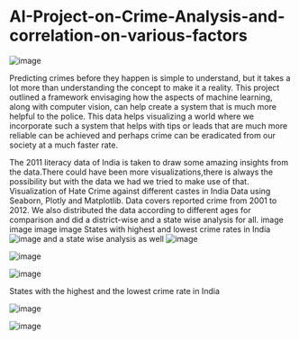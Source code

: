# AI-Project-on-Crime-Analysis-and-correlation-on-various-factors
![image](https://user-images.githubusercontent.com/68663325/150632965-fad812bc-dda1-482a-885d-9c226df41fe3.png)

Predicting crimes before they happen is simple to understand, but it takes a lot more than understanding the concept to make it a reality. This project outlined a framework envisaging how the aspects of machine learning, along with computer vision, can help create a system that is much more helpful to the police. This data helps visualizing a world where we incorporate such a system that helps with tips or leads that are much more reliable can be achieved and perhaps crime can be eradicated from our society at a much faster rate.

The 2011 literacy data of India is taken to draw some amazing insights from the data.There could have been more visualizations,there is always the possibility but with the data we had we tried to make use of that. Visualization of Hate Crime against different castes in India Data using Seaborn, Plotly and Matplotlib. Data covers reported crime from 2001 to 2012. We also distributed the data according to different ages for comparison and did a district-wise and a state wise analysis for all. image image image image States with highest and lowest crime rates in India 
![image](https://user-images.githubusercontent.com/68663325/150633025-1194907d-f7a7-4868-8f35-65c5a463ffa1.png)
and a state wise analysis as well
![image](https://user-images.githubusercontent.com/68663325/150633035-34db21be-624d-4f47-aef6-1802e412d6a1.png)

![image](https://user-images.githubusercontent.com/68663325/150633039-72d7216c-01b9-472e-8352-71dcbcf0871b.png)

![image](https://user-images.githubusercontent.com/68663325/150633043-a6072639-bde1-470f-ad9c-9e4cc3d25998.png)

States with the highest and the lowest crime rate in India

![image](https://user-images.githubusercontent.com/68663325/150633063-0afc8747-49eb-4a33-a849-b88534693f49.png)

![image](https://user-images.githubusercontent.com/68663325/150633072-b38ed0da-f13e-41ee-adfd-1fbcfec70184.png)
